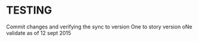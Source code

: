 # TESTING
Commit changes and verifying the sync to version One to story version oNe
validate as of 12 sept 2015
